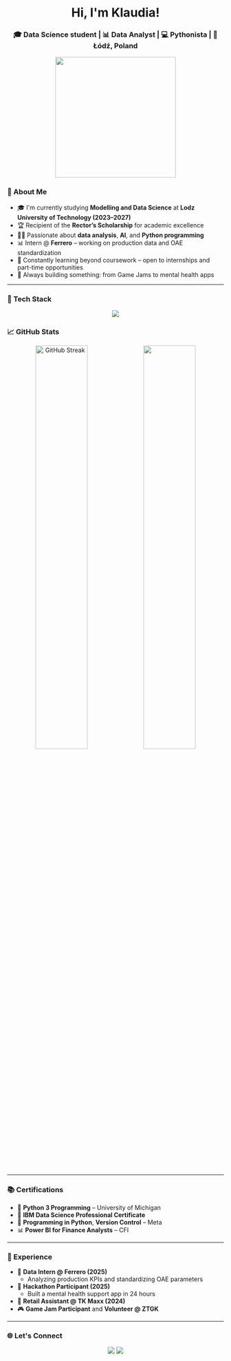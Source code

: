 <h1 align="center">Hi, I'm Klaudia!</h1>
<h3 align="center">🎓 Data Science student | 📊 Data Analyst | 💻 Pythonista | 📍 Łódź, Poland</h3>

<p align="center">
  <img src="https://media1.tenor.com/m/6P5xq9EnkdMAAAAC/carlos-sainz-champagne.gif" width="280" />
</p>

### 🧠 About Me

- 🎓 I'm currently studying **Modelling and Data Science** at **Lodz University of Technology (2023–2027)**
- 🏆 Recipient of the **Rector’s Scholarship** for academic excellence  
- 👩‍💻 Passionate about **data analysis**, **AI**, and **Python programming**  
- 📊 Intern @ **Ferrero** – working on production data and OAE standardization  
- 🌱 Constantly learning beyond coursework – open to internships and part-time opportunities  
- 🧠 Always building something: from Game Jams to mental health apps  

---

### 🔧 Tech Stack

<p align="center">
  <img src="https://skillicons.dev/icons?i=python,c,github,git,bash,html,javascript,css" />
</p>


### 📈 GitHub Stats

<p align="center">
  <img src="https://github-readme-streak-stats.herokuapp.com/?user=klaudiaban&theme=dark" alt="GitHub Streak" width="49%" />
  <img src="https://github-readme-stats.vercel.app/api?username=klaudiaban&show_icons=true&theme=dark&hide_title=true" width="49%"/>
</p>

---

### 📚 Certifications

- 🐍 **Python 3 Programming** – University of Michigan  
- 🧠 **IBM Data Science Professional Certificate**  
- 🔧 **Programming in Python**, **Version Control** – Meta  
- 📊 **Power BI for Finance Analysts** – CFI  

---

### 💼 Experience

- 🧪 **Data Intern @ Ferrero (2025)**  
  - Analyzing production KPIs and standardizing OAE parameters  
- 🧠 **Hackathon Participant (2025)**  
  - Built a mental health support app in 24 hours  
- 👕 **Retail Assistant @ TK Maxx (2024)**  
- 🎮 **Game Jam Participant** and **Volunteer @ ZTGK**  

---

### 🌐 Let's Connect

<p align="center">
  <a href="mailto:banasiewicz.klaudia2005@gmail.com"><img src="https://img.shields.io/badge/-Email-red?style=for-the-badge&logo=gmail&logoColor=white" /></a>
  <a href="https://linkedin.com/in/klaudiabanasiewicz"><img src="https://img.shields.io/badge/-LinkedIn-blue?style=for-the-badge&logo=linkedin&logoColor=white" /></a>
</p>

